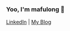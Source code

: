 ### Yoo, I'm mafulong 👋 
[LinkedIn](https://www.linkedin.com/in/fulong-ma-a8b12b147/) | [My Blog](https://mafulong.github.io) 
<!-- ![Top Langs](https://github-readme-stats-sigma-five.vercel.app/api/top-langs/?username=mafulong&layout=compact) -->
<!-- ![My GitHub Stats](https://github-readme-stats.vercel.app/api?username=mafulong&theme=vue&show_icons=true)
 -->
